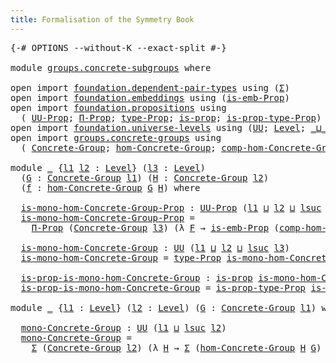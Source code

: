```yaml
---
title: Formalisation of the Symmetry Book
---
```


<pre class="Agda"><a id="60" class="Symbol">{-#</a> <a id="64" class="Keyword">OPTIONS</a> <a id="72" class="Pragma">--without-K</a> <a id="84" class="Pragma">--exact-split</a> <a id="98" class="Symbol">#-}</a>

<a id="103" class="Keyword">module</a> <a id="110" href="groups.concrete-subgroups.html" class="Module">groups.concrete-subgroups</a> <a id="136" class="Keyword">where</a>

<a id="143" class="Keyword">open</a> <a id="148" class="Keyword">import</a> <a id="155" href="foundation.dependent-pair-types.html" class="Module">foundation.dependent-pair-types</a> <a id="187" class="Keyword">using</a> <a id="193" class="Symbol">(</a><a id="194" href="foundation-core.dependent-pair-types.html#502" class="Record">Σ</a><a id="195" class="Symbol">)</a>
<a id="197" class="Keyword">open</a> <a id="202" class="Keyword">import</a> <a id="209" href="foundation.embeddings.html" class="Module">foundation.embeddings</a> <a id="231" class="Keyword">using</a> <a id="237" class="Symbol">(</a><a id="238" href="foundation.embeddings.html#1299" class="Function">is-emb-Prop</a><a id="249" class="Symbol">)</a>
<a id="251" class="Keyword">open</a> <a id="256" class="Keyword">import</a> <a id="263" href="foundation.propositions.html" class="Module">foundation.propositions</a> <a id="287" class="Keyword">using</a>
  <a id="295" class="Symbol">(</a> <a id="297" href="foundation-core.propositions.html#1322" class="Function">UU-Prop</a><a id="304" class="Symbol">;</a> <a id="306" href="foundation.propositions.html#1941" class="Function">Π-Prop</a><a id="312" class="Symbol">;</a> <a id="314" href="foundation-core.propositions.html#1424" class="Function">type-Prop</a><a id="323" class="Symbol">;</a> <a id="325" href="foundation-core.propositions.html#1246" class="Function">is-prop</a><a id="332" class="Symbol">;</a> <a id="334" href="foundation-core.propositions.html#1491" class="Function">is-prop-type-Prop</a><a id="351" class="Symbol">)</a>
<a id="353" class="Keyword">open</a> <a id="358" class="Keyword">import</a> <a id="365" href="foundation.universe-levels.html" class="Module">foundation.universe-levels</a> <a id="392" class="Keyword">using</a> <a id="398" class="Symbol">(</a><a id="399" href="foundation-core.universe-levels.html#222" class="Primitive">UU</a><a id="401" class="Symbol">;</a> <a id="403" href="Agda.Primitive.html#597" class="Postulate">Level</a><a id="408" class="Symbol">;</a> <a id="410" href="Agda.Primitive.html#810" class="Primitive Operator">_⊔_</a><a id="413" class="Symbol">;</a> <a id="415" href="Agda.Primitive.html#780" class="Primitive">lsuc</a><a id="419" class="Symbol">)</a>
<a id="421" class="Keyword">open</a> <a id="426" class="Keyword">import</a> <a id="433" href="groups.concrete-groups.html" class="Module">groups.concrete-groups</a> <a id="456" class="Keyword">using</a>
  <a id="464" class="Symbol">(</a> <a id="466" href="groups.concrete-groups.html#1972" class="Function">Concrete-Group</a><a id="480" class="Symbol">;</a> <a id="482" href="groups.concrete-groups.html#6978" class="Function">hom-Concrete-Group</a><a id="500" class="Symbol">;</a> <a id="502" href="groups.concrete-groups.html#10553" class="Function">comp-hom-Concrete-Group</a><a id="525" class="Symbol">)</a>

<a id="528" class="Keyword">module</a> <a id="535" href="groups.concrete-subgroups.html#535" class="Module">_</a> <a id="537" class="Symbol">{</a><a id="538" href="groups.concrete-subgroups.html#538" class="Bound">l1</a> <a id="541" href="groups.concrete-subgroups.html#541" class="Bound">l2</a> <a id="544" class="Symbol">:</a> <a id="546" href="Agda.Primitive.html#597" class="Postulate">Level</a><a id="551" class="Symbol">}</a> <a id="553" class="Symbol">(</a><a id="554" href="groups.concrete-subgroups.html#554" class="Bound">l3</a> <a id="557" class="Symbol">:</a> <a id="559" href="Agda.Primitive.html#597" class="Postulate">Level</a><a id="564" class="Symbol">)</a>
  <a id="568" class="Symbol">(</a><a id="569" href="groups.concrete-subgroups.html#569" class="Bound">G</a> <a id="571" class="Symbol">:</a> <a id="573" href="groups.concrete-groups.html#1972" class="Function">Concrete-Group</a> <a id="588" href="groups.concrete-subgroups.html#538" class="Bound">l1</a><a id="590" class="Symbol">)</a> <a id="592" class="Symbol">(</a><a id="593" href="groups.concrete-subgroups.html#593" class="Bound">H</a> <a id="595" class="Symbol">:</a> <a id="597" href="groups.concrete-groups.html#1972" class="Function">Concrete-Group</a> <a id="612" href="groups.concrete-subgroups.html#541" class="Bound">l2</a><a id="614" class="Symbol">)</a>
  <a id="618" class="Symbol">(</a><a id="619" href="groups.concrete-subgroups.html#619" class="Bound">f</a> <a id="621" class="Symbol">:</a> <a id="623" href="groups.concrete-groups.html#6978" class="Function">hom-Concrete-Group</a> <a id="642" href="groups.concrete-subgroups.html#569" class="Bound">G</a> <a id="644" href="groups.concrete-subgroups.html#593" class="Bound">H</a><a id="645" class="Symbol">)</a> <a id="647" class="Keyword">where</a>

  <a id="656" href="groups.concrete-subgroups.html#656" class="Function">is-mono-hom-Concrete-Group-Prop</a> <a id="688" class="Symbol">:</a> <a id="690" href="foundation-core.propositions.html#1322" class="Function">UU-Prop</a> <a id="698" class="Symbol">(</a><a id="699" href="groups.concrete-subgroups.html#538" class="Bound">l1</a> <a id="702" href="Agda.Primitive.html#810" class="Primitive Operator">⊔</a> <a id="704" href="groups.concrete-subgroups.html#541" class="Bound">l2</a> <a id="707" href="Agda.Primitive.html#810" class="Primitive Operator">⊔</a> <a id="709" href="Agda.Primitive.html#780" class="Primitive">lsuc</a> <a id="714" href="groups.concrete-subgroups.html#554" class="Bound">l3</a><a id="716" class="Symbol">)</a>
  <a id="720" href="groups.concrete-subgroups.html#656" class="Function">is-mono-hom-Concrete-Group-Prop</a> <a id="752" class="Symbol">=</a>
    <a id="758" href="foundation.propositions.html#1941" class="Function">Π-Prop</a> <a id="765" class="Symbol">(</a><a id="766" href="groups.concrete-groups.html#1972" class="Function">Concrete-Group</a> <a id="781" href="groups.concrete-subgroups.html#554" class="Bound">l3</a><a id="783" class="Symbol">)</a> <a id="785" class="Symbol">(λ</a> <a id="788" href="groups.concrete-subgroups.html#788" class="Bound">F</a> <a id="790" class="Symbol">→</a> <a id="792" href="foundation.embeddings.html#1299" class="Function">is-emb-Prop</a> <a id="804" class="Symbol">(</a><a id="805" href="groups.concrete-groups.html#10553" class="Function">comp-hom-Concrete-Group</a> <a id="829" href="groups.concrete-subgroups.html#788" class="Bound">F</a> <a id="831" href="groups.concrete-subgroups.html#569" class="Bound">G</a> <a id="833" href="groups.concrete-subgroups.html#593" class="Bound">H</a> <a id="835" href="groups.concrete-subgroups.html#619" class="Bound">f</a><a id="836" class="Symbol">))</a>

  <a id="842" href="groups.concrete-subgroups.html#842" class="Function">is-mono-hom-Concrete-Group</a> <a id="869" class="Symbol">:</a> <a id="871" href="foundation-core.universe-levels.html#222" class="Primitive">UU</a> <a id="874" class="Symbol">(</a><a id="875" href="groups.concrete-subgroups.html#538" class="Bound">l1</a> <a id="878" href="Agda.Primitive.html#810" class="Primitive Operator">⊔</a> <a id="880" href="groups.concrete-subgroups.html#541" class="Bound">l2</a> <a id="883" href="Agda.Primitive.html#810" class="Primitive Operator">⊔</a> <a id="885" href="Agda.Primitive.html#780" class="Primitive">lsuc</a> <a id="890" href="groups.concrete-subgroups.html#554" class="Bound">l3</a><a id="892" class="Symbol">)</a>
  <a id="896" href="groups.concrete-subgroups.html#842" class="Function">is-mono-hom-Concrete-Group</a> <a id="923" class="Symbol">=</a> <a id="925" href="foundation-core.propositions.html#1424" class="Function">type-Prop</a> <a id="935" href="groups.concrete-subgroups.html#656" class="Function">is-mono-hom-Concrete-Group-Prop</a>

  <a id="970" href="groups.concrete-subgroups.html#970" class="Function">is-prop-is-mono-hom-Concrete-Group</a> <a id="1005" class="Symbol">:</a> <a id="1007" href="foundation-core.propositions.html#1246" class="Function">is-prop</a> <a id="1015" href="groups.concrete-subgroups.html#842" class="Function">is-mono-hom-Concrete-Group</a>
  <a id="1044" href="groups.concrete-subgroups.html#970" class="Function">is-prop-is-mono-hom-Concrete-Group</a> <a id="1079" class="Symbol">=</a> <a id="1081" href="foundation-core.propositions.html#1491" class="Function">is-prop-type-Prop</a> <a id="1099" href="groups.concrete-subgroups.html#656" class="Function">is-mono-hom-Concrete-Group-Prop</a>

<a id="1132" class="Keyword">module</a> <a id="1139" href="groups.concrete-subgroups.html#1139" class="Module">_</a> <a id="1141" class="Symbol">{</a><a id="1142" href="groups.concrete-subgroups.html#1142" class="Bound">l1</a> <a id="1145" class="Symbol">:</a> <a id="1147" href="Agda.Primitive.html#597" class="Postulate">Level</a><a id="1152" class="Symbol">}</a> <a id="1154" class="Symbol">(</a><a id="1155" href="groups.concrete-subgroups.html#1155" class="Bound">l2</a> <a id="1158" class="Symbol">:</a> <a id="1160" href="Agda.Primitive.html#597" class="Postulate">Level</a><a id="1165" class="Symbol">)</a> <a id="1167" class="Symbol">(</a><a id="1168" href="groups.concrete-subgroups.html#1168" class="Bound">G</a> <a id="1170" class="Symbol">:</a> <a id="1172" href="groups.concrete-groups.html#1972" class="Function">Concrete-Group</a> <a id="1187" href="groups.concrete-subgroups.html#1142" class="Bound">l1</a><a id="1189" class="Symbol">)</a> <a id="1191" class="Keyword">where</a>

  <a id="1200" href="groups.concrete-subgroups.html#1200" class="Function">mono-Concrete-Group</a> <a id="1220" class="Symbol">:</a> <a id="1222" href="foundation-core.universe-levels.html#222" class="Primitive">UU</a> <a id="1225" class="Symbol">(</a><a id="1226" href="groups.concrete-subgroups.html#1142" class="Bound">l1</a> <a id="1229" href="Agda.Primitive.html#810" class="Primitive Operator">⊔</a> <a id="1231" href="Agda.Primitive.html#780" class="Primitive">lsuc</a> <a id="1236" href="groups.concrete-subgroups.html#1155" class="Bound">l2</a><a id="1238" class="Symbol">)</a>
  <a id="1242" href="groups.concrete-subgroups.html#1200" class="Function">mono-Concrete-Group</a> <a id="1262" class="Symbol">=</a>
    <a id="1268" href="foundation-core.dependent-pair-types.html#502" class="Record">Σ</a> <a id="1270" class="Symbol">(</a><a id="1271" href="groups.concrete-groups.html#1972" class="Function">Concrete-Group</a> <a id="1286" href="groups.concrete-subgroups.html#1155" class="Bound">l2</a><a id="1288" class="Symbol">)</a> <a id="1290" class="Symbol">(λ</a> <a id="1293" href="groups.concrete-subgroups.html#1293" class="Bound">H</a> <a id="1295" class="Symbol">→</a> <a id="1297" href="foundation-core.dependent-pair-types.html#502" class="Record">Σ</a> <a id="1299" class="Symbol">(</a><a id="1300" href="groups.concrete-groups.html#6978" class="Function">hom-Concrete-Group</a> <a id="1319" href="groups.concrete-subgroups.html#1293" class="Bound">H</a> <a id="1321" href="groups.concrete-subgroups.html#1168" class="Bound">G</a><a id="1322" class="Symbol">)</a> <a id="1324" class="Symbol">λ</a> <a id="1326" href="groups.concrete-subgroups.html#1326" class="Bound">f</a> <a id="1328" class="Symbol">→</a> <a id="1330" href="groups.concrete-subgroups.html#842" class="Function">is-mono-hom-Concrete-Group</a> <a id="1357" href="groups.concrete-subgroups.html#1155" class="Bound">l2</a> <a id="1360" href="groups.concrete-subgroups.html#1293" class="Bound">H</a> <a id="1362" href="groups.concrete-subgroups.html#1168" class="Bound">G</a> <a id="1364" href="groups.concrete-subgroups.html#1326" class="Bound">f</a><a id="1365" class="Symbol">)</a>
</pre>